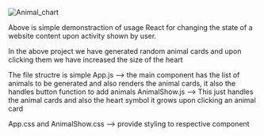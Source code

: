 ![Animal_chart](https://user-images.githubusercontent.com/109414918/223483178-e22aaa54-b9c8-440a-a5fc-6f4934241f8f.gif)



Above is simple demonstraction of usage React
 for changing the state of a website content upon activity shown by user.
 
 In the above project we have generated random animal cards and upon clicking them we have increased the size of the heart
 
 The file structre is simple
 App.js --> the main component has the list of animals to be generated and also renders the animal cards, it also the handles button function to add animals
 AnimalShow.js --> This just handles the animal cards and also the heart symbol it grows upon clicking an animal card
 
 App.css and AnimalShow.css --> provide styling to respective component
